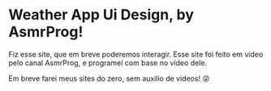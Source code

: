 # Weather App Ui Design, by AsmrProg!

Fiz esse site, que em breve poderemos interagir. Esse site foi feito em vídeo pelo canal AsmrProg, e programei com base no vídeo dele. 

Em breve farei meus sites do zero, sem auxilio de vídeos! 😜
